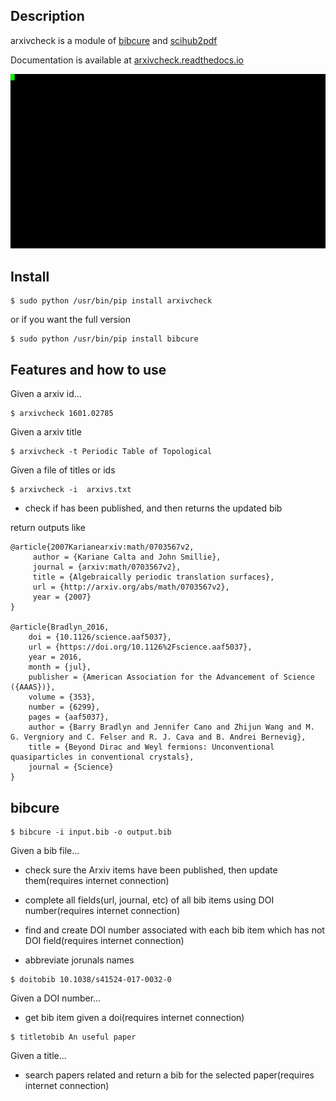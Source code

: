 ## Description

arxivcheck is a module of [bibcure](https://github.com/bibcure/bibcure)
and [scihub2pdf](https://github.com/bibcure/scihub2pdf)

Documentation is available at [arxivcheck.readthedocs.io](https://arxivcheck.readthedocs.io/en/latest/)


![](https://raw.githubusercontent.com/bibcure/logo/master/gifs/arxivcheck.gif) 

## Install

```
$ sudo python /usr/bin/pip install arxivcheck
```

or if you want the full version

```
$ sudo python /usr/bin/pip install bibcure
```

## Features and how to use


Given a arxiv id...

```
$ arxivcheck 1601.02785
```

Given a arxiv title
```
$ arxivcheck -t Periodic Table of Topological
```

Given a file of titles or ids
```
$ arxivcheck -i  arxivs.txt
```
*  check if has been published, and then returns the updated bib

return outputs like

```
@article{2007Karianearxiv:math/0703567v2,
     author = {Kariane Calta and John Smillie},
     journal = {arxiv:math/0703567v2},
     title = {Algebraically periodic translation surfaces},
     url = {http://arxiv.org/abs/math/0703567v2},
     year = {2007}
}

@article{Bradlyn_2016,
  	doi = {10.1126/science.aaf5037},
  	url = {https://doi.org/10.1126%2Fscience.aaf5037},
  	year = 2016,
  	month = {jul},
  	publisher = {American Association for the Advancement of Science ({AAAS})},
  	volume = {353},
  	number = {6299},
  	pages = {aaf5037},
  	author = {Barry Bradlyn and Jennifer Cano and Zhijun Wang and M. G. Vergniory and C. Felser and R. J. Cava and B. Andrei Bernevig},
  	title = {Beyond Dirac and Weyl fermions: Unconventional quasiparticles in conventional crystals},
  	journal = {Science}
}

```

## bibcure

```
$ bibcure -i input.bib -o output.bib
```

Given a bib file...

* check sure the Arxiv items have been published, then update them(requires
internet connection)

* complete all fields(url, journal, etc) of all bib items using DOI number(requires
internet connection)

* find and create DOI number associated with each bib item which has not
DOI field(requires
internet connection)

* abbreviate jorunals names

```
$ doitobib 10.1038/s41524-017-0032-0
```

Given a DOI number...

* get bib item given a doi(requires
internet connection)

```
$ titletobib An useful paper
```

Given a title...

* search papers related and return a bib for the selected paper(requires
internet connection)
